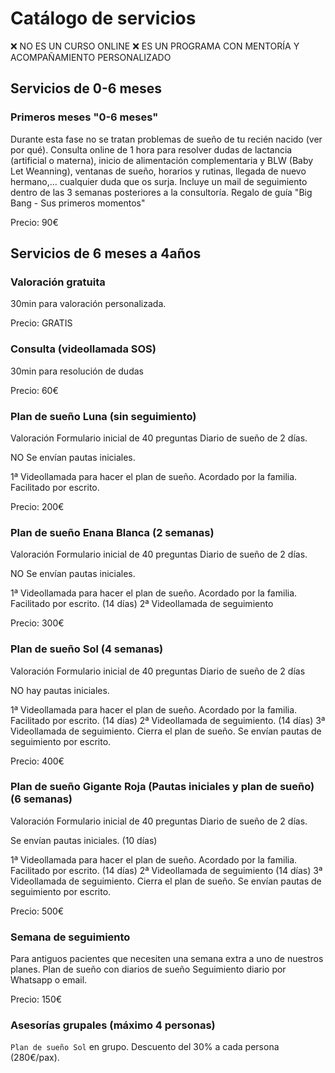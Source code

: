 # Catálogo de servicios
❌ NO ES UN CURSO ONLINE ❌
ES UN PROGRAMA CON MENTORÍA Y ACOMPAÑAMIENTO PERSONALIZADO

## Servicios de 0-6 meses

### Primeros meses "0-6 meses"
Durante esta fase no se tratan problemas de sueño de tu recién nacido (ver por qué).
Consulta online de 1 hora para resolver dudas de lactancia (artificial o materna), inicio de alimentación complementaria y BLW (Baby Let Weanning), ventanas de sueño, horarios y rutinas, llegada de nuevo hermano,... cualquier duda que os surja.
Incluye un mail de seguimiento dentro de las 3 semanas posteriores a la consultoría.
Regalo de guía "Big Bang - Sus primeros momentos"

Precio: 90€

## Servicios de 6 meses a 4años

### Valoración gratuita
30min para valoración personalizada.

Precio: GRATIS

### Consulta (videollamada SOS)
30min para resolución de dudas

Precio: 60€

### Plan de sueño Luna (sin seguimiento)

Valoración
Formulario inicial de 40 preguntas
Diario de sueño de 2 días.

NO Se envían pautas iniciales.

1ª Videollamada para hacer el plan de sueño. Acordado por la familia. Facilitado por escrito.

Precio: 200€

### Plan de sueño Enana Blanca (2 semanas)

Valoración
Formulario inicial de 40 preguntas
Diario de sueño de 2 días.

NO Se envían pautas iniciales.

1ª Videollamada para hacer el plan de sueño. Acordado por la familia. Facilitado por escrito.
(14 días)
2ª Videollamada de seguimiento

Precio: 300€

### Plan de sueño Sol (4 semanas)

Valoración
Formulario inicial de 40 preguntas
Diario de sueño de 2 días

NO hay pautas iniciales.

1ª Videollamada para hacer el plan de sueño. Acordado por la familia. Facilitado por escrito.
(14 días)
2ª Videollamada de seguimiento.
(14 días)
3ª Videollamada de seguimiento. Cierra el plan de sueño. Se envían pautas de seguimiento por escrito.

Precio: 400€

### Plan de sueño Gigante Roja (Pautas iniciales y plan de sueño) (6 semanas)

Valoración
Formulario inicial de 40 preguntas
Diario de sueño de 2 días.

Se envían pautas iniciales.
(10 días)

1ª Videollamada para hacer el plan de sueño. Acordado por la familia. Facilitado por escrito.
(14 días)
2ª Videollamada de seguimiento
(14 días)
3ª Videollamada de seguimiento. Cierra el plan de sueño. Se envían pautas de seguimiento por escrito.

Precio: 500€

### Semana de seguimiento

Para antiguos pacientes que necesiten una semana extra a uno de nuestros planes.
Plan de sueño con diarios de sueño
Seguimiento diario por Whatsapp o email.

Precio: 150€

### Asesorías grupales (máximo 4 personas) 
`Plan de sueño Sol` en grupo. Descuento del 30% a cada persona (280€/pax).